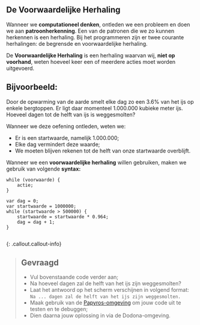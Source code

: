 ## De Voorwaardelijke Herhaling

Wanneer we **computationeel denken**, ontleden we een probleem en doen we aan **patroonherkenning**. Een van de patronen die we zo kunnen herkennen is een herhaling. 
Bij het programmeren zijn er twee courante herhalingen: de begrensde en voorwaardelijke herhaling. 

De **Voorwaardelijke Herhaling** is een herhaling waarvan wij, **niet op voorhand**, weten hoeveel keer een of meerdere acties moet worden uitgevoerd. 

## Bijvoorbeeld:

Door de opwarming van de aarde smelt elke dag zo een 3.6% van het ijs op enkele bergtoppen. Er ligt daar momenteel 1.000.000 kubieke meter ijs. 
Hoeveel dagen tot de helft van ijs is weggesmolten? 

Wanneer we deze oefening ontleden, weten we: 
* Er is een startwaarde, namelijk 1.000.000;  
* Elke dag vermindert deze waarde; 
* We moeten blijven rekenen tot de helft van onze startwaarde overblijft. 

Wanneer we een **voorwaardelijke herhaling** willen gebruiken, maken we gebruik van volgende **syntax:**

```
while (voorwaarde) { 
	actie; 
}

```

```
var dag = 0;
var startwaarde = 1000000;
while (startwaarde > 500000) { 
	startwaarde = startwaarde * 0.964;
	dag = dag + 1; 
}


```


{: .callout.callout-info}
> ## Gevraagd
> * Vul bovenstaande code verder aan; 
> * Na hoeveel dagen zal de helft van het ijs zijn weggesmolten?
> * Laat het antwoord op het scherm verschijnen in volgend format: `Na ... dagen zal de helft van het ijs zijn weggesmolten.`
> * Maak gebruik van de [Papyros-omgeving](https://papyros.dodona.be/?locale=nl&language=JavaScript) om jouw code uit te testen en te debuggen;
> * Dien daarna jouw oplossing in via de Dodona-omgeving. 
